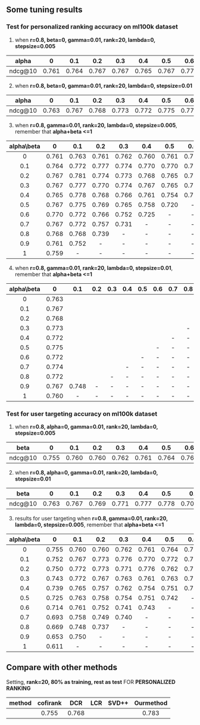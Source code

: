 ## Some tuning results 


### Test for personalized ranking accuracy on ml100k dataset 


1. when **r=0.8,   beta=0,  gamma=0.01, rank=20, lambda=0, stepsize=0.005** 

|alpha  | 0     |  0.1  |	 0.2  |	 0.3  |	 0.4  |	 0.5  |	 0.6  |	 0.7  |	 0.8  |	 0.9  |	  1   |
|:---:  | :---: | :---: | :---: | :---: | :---: | :---: | :---: | :---: | :---: | :---: | :---: |
|ndcg@10| 0.761 | 0.764 | 0.767 | 0.767 | 0.765 | 0.767	| 0.770 | 0.767 |	0.768 | 0.761	| 0.759	|


2. when **r=0.8,   beta=0,  gamma=0.01, rank=20, lambda=0, stepsize=0.01** 

|alpha| 0 | 0.1 |	0.2|	0.3|	0.4|	0.5|	0.6|	0.7|	0.8|	0.9|	1 |
|:---:|:---:|:---:|:---:|:---:|:---:|:---:|:---:|:---:|:---:|:---:|:---:|
|ndcg@10| 0.763 | 0.767 |0.768	| 0.773  | 0.772 	| 0.775	| 0.772 | 0.774 |	0.772| 0.767	| 0.760	|



3. when **r=0.8,  gamma=0.01, rank=20, lambda=0, stepsize=0.005**,  remember that **alpha+beta <=1**

|alpha\beta| 0     |  0.1  |	0.2  |	0.3 |  0.4  |	0.5  |  0.6  |  0.7  |	0.8  |  0.9  |	  1   |
   |:---:  | :---: | :---: | :---: | :---: | :---: | :---: | :---: | :---: | :---: | :---: | :---: |
  |    0   | 0.761 | 0.763 | 0.761 | 0.762 | 0.760 | 0.761 | 0.758 | 0.749 | 0.728 | 0.695 |  0.585 |
  |   0.1  | 0.764 | 0.772 | 0.777 | 0.774 | 0.770 | 0.770 | 0.768 | 0.767 | 0.753 | 0.703 |   -  | 
  |   0.2  | 0.767 | 0.781 | 0.774 | 0.773 | 0.768 | 0.765 | 0.768 | 0.755 | 0.706 |   -   |   -  |
  |   0.3  | 0.767 | 0.777 | 0.770 | 0.774 | 0.767 | 0.765 | 0.752 | 0.714 | - | - | - |
  |   0.4  | 0.765 | 0.778 | 0.768 | 0.766 | 0.761 | 0.754 | 0.713 | - | - | - | - |
  |   0.5  | 0.767 | 0.775 | 0.769 | 0.765 | 0.758 | 0.720 | - | - | - | - | - |
  |   0.6  | 0.770 | 0.772 | 0.766 | 0.752 | 0.725 | - | - | - | - | - | - |
  |   0.7  | 0.767 | 0.772 | 0.757 | 0.731 | - | - | - | - | - | - | - |
  |   0.8  | 0.768 | 0.768 | 0.739 | - | - | - | - | - | - | - | - |
  |   0.9  | 0.761 | 0.752 | - | - | - | - | - | - | - | - | - |
  |    1   | 0.759 | - | - | - | - | - | - | - | - | - | - |



4. when **r=0.8,  gamma=0.01, rank=20, lambda=0, stepsize=0.01**,  remember that **alpha+beta <=1**

|alpha\beta| 0     |  0.1  |	0.2  |	0.3  |  0.4  |	0.5  |	0.6  |  0.7  |	0.8  |  0.9  |	 1   |
   |:---:  | :---: | :---: | :---: | :---: | :---: | :---: | :---: | :---: | :---: | :---: | :---: |
  |    0   | 0.763 |  |  |  |  |  |  |  |  |  |  |
  |   0.1  | 0.767 |  |  |  |  |  |  |  |  |  | - | 
  |   0.2  | 0.768 |  |  |  |  |  |  |  |  | - | - |
  |   0.3  | 0.773 |  |  |  |  |  |  |  | - | - | - |
  |   0.4  | 0.772 |  |  |  |  |  |  | - | - | - | - |
  |   0.5  | 0.775 |  |  |  |  |  | - | - | - | - | - |
  |   0.6  | 0.772 |  |  |  |  | - | - | - | - | - | - |
  |   0.7  | 0.774 |  |  |  | - | - | - | - | - | - | - |
  |   0.8  | 0.772 |  |  | - | - | - | - | - | - | - | - |
  |   0.9  | 0.767 | 0.748  | - | - | - | - | - | - | - | - | - |
  |    1   | 0.760 | - | - | - | - | - | - | - | - | - | - |
  



### Test for user targeting accuracy on ml100k dataset
1. when **r=0.8,   alpha=0,  gamma=0.01, rank=20, lambda=0, stepsize=0.005**


|beta| 0 | 0.1 |	0.2|	0.3|	0.4|	0.5|	0.6|	0.7|	0.8|	0.9|	1 |
|:---:|:---:|:---:|:---:|:---:|:---:|:---:|:---:|:---:|:---:|:---:|:---:|
|ndcg@10| 0.755 | 0.760 |	0.760| 0.762|	0.761|	0.764|	0.764|	0.762|	0.761|	0.755|	0.753|


2. when **r=0.8,   alpha=0,  gamma=0.01, rank=20, lambda=0, stepsize=0.01**

|beta| 0 | 0.1 |	0.2|	0.3|	0.4|	0.5|	0.6|	0.7|	0.8|	0.9|	1 |
|:---:|:---:|:---:|:---:|:---:|:---:|:---:|:---:|:---:|:---:|:---:|:---:|
|ndcg@10| 0.763 | 0.767 |	0.769| 0.771 |	0.777|	0.778|	0.70.777|	0.773|	0.768|	0.766|	0.0.751|

3. results for user targeting when **r=0.8,  gamma=0.01, rank=20, lambda=0, stepsize=0.005**,  remember that **alpha+beta <=1**

|alpha\beta| 0     |  0.1  |	0.2  |  0.3  |  0.4  |	0.5  |	0.6  |  0.7  |	0.8  |  0.9  |	 1   |
   |:---:  | :---: | :---: | :---: | :---: | :---: | :---: | :---: | :---: | :---: | :---: | :---: |
  |    0   | 0.755 | 0.760 | 0.760 | 0.762 |	0.761 | 0.764 | 0.764 |	0.762 | 0.761 | 0.755 |	0.753 |
  |   0.1  | 0.752 | 0.767 | 0.773 | 0.776 | 0.770 | 0.772 | 0.773 | 0.767 | 0.759 | 0.757 |   -   | 
  |   0.2  | 0.750 | 0.772 | 0.773 | 0.771 | 0.776 | 0.762 | 0.762 | 0.756 | 0.749 | - | - |
  |   0.3  | 0.743 | 0.772 | 0.767 | 0.763 | 0.761 | 0.763 | 0.751 | 0.748  | - | - | - |
  |   0.4  | 0.739 | 0.765 | 0.757 | 0.762 | 0.754 | 0.751 | 0.745 | - | - | - | - |
  |   0.5  | 0.725 | 0.763 | 0.758 | 0.754 | 0.751 | 0.742 | - | - | - | - | - |
  |   0.6  | 0.714 | 0.761 | 0.752 | 0.741 | 0.743 | - | - | - | - | - | - |
  |   0.7  | 0.693 | 0.758 | 0.749 | 0.740 | - | - | - | - | - | - | - |
  |   0.8  | 0.669 | 0.748 | 0.737 | - | - | - | - | - | - | - | - |
  |   0.9  | 0.653 | 0.750 | - | - | - | - | - | - | - | - | - |
  |    1   | 0.611 | - | - | - | - | - | - | - | - | - | - |


## Compare with other methods

Setting, **rank=20, 80% as training, rest as test** FOR **PERSONALIZED RANKING**

|method| cofirank | DCR | LCR | SVD++|Ourmethod|
|:---: | :---: | :---: | :---: |:---: | :---: |
| | 0.755 | 0.768 |   |   | 0.783 |
